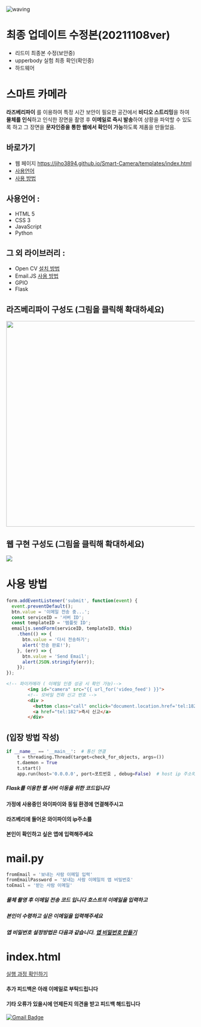 ![waving](https://capsule-render.vercel.app/api?type=waving&height=200&text=Smart-Camera&fontAlign=58&fontAlignY=30&color=gradient)

# 최종 업데이트 수정본(20211108ver)
- 리드미 최종본 수정(보안중)
- upperbody 실험 최종 확인(확인중)
- 하드웨어 

# 스마트 카메라
 
 **라즈베리파이** 를 이용하여 특정 시간 보안이 필요한 공간에서 **비디오 스트리밍**을 하여
 **물체를 인식**하고 인식한 장면을 촬영 후 **이메일로 즉시 발송**하여 상황을 파악할 수 있도록 하고
 그 장면을 **문자인증을 통한 웹에서 확인이 가능**하도록 제품을 만들었음.
 
 
## 바로가기
- 웹 페이지 https://jiho3894.github.io/Smart-Camera/templates/index.html
- [사용언어](#1)
- [사용 방법](#2)
 
## 사용언어 : <a id="1">
* HTML 5
* CSS 3
* JavaScript
* Python

## 그 외 라이브러리 :
* Open CV [설치 방법](http://www.pyimagesearch.com/2016/04/18/install-guide-raspberry-pi-3-raspbian-jessie-opencv-3/)
* Email.JS [사용 방법](https://www.emailjs.com/docs/tutorial/creating-contact-form/)
* GPIO
* Flask

## 라즈베리파이 구성도 (그림을 클릭해 확대하세요)
<img src="https://user-images.githubusercontent.com/79081800/140742387-33c63733-76a9-4876-9afc-a4bcf8eac7d6.png" width="900" height="550">

## 웹 구현 구성도 (그림을 클릭해 확대하세요)
<img src="https://user-images.githubusercontent.com/79081800/114302764-6f564a80-9b05-11eb-9055-6682a97cf69d.jpg">

# 사용 방법 <a id="2">

```javaScript
form.addEventListener('submit', function(event) {
  event.preventDefault();
  btn.value = '이메일 전송 중...';
  const serviceID = '서버 ID';
  const templateID = '템플릿 ID';
  emailjs.sendForm(serviceID, templateID, this)
    .then(() => {
      btn.value = '다시 전송하기';
      alert('전송 완료!');
    }, (err) => {
      btn.value = 'Send Email';
      alert(JSON.stringify(err));
    });
});
```

```html
<!-- 파이카메라 ( 이메일 인증 성공 시 확인 가능)-->
        <img id="camera" src="{{ url_for('video_feed') }}">
        <!-- 모바일 전화 신고 번호 -->
        <div >
          <button class="call" onclick="document.location.href='tel:182'"> 
          <a href="tel:182">즉시 신고</a>
        </div>
```

## (입장 방법 작성)

```python
if __name__ == '__main__':  # 통신 연결
    t = threading.Thread(target=check_for_objects, args=())
    t.daemon = True
    t.start()
    app.run(host='0.0.0.0', port=포트번호 , debug=False)  # host ip 주소와 포트번호 변경
```

##### Flask를 이용한 웹 서버 이동을 위한 코드입니다 
#### 가정에 사용중인 와이파이와 동일 환경에 연결해주시고
#### 라즈베리에 들어온 와이파이의 ip주소를
#### 본인이 확인하고 싶은 앱에 입력해주세요

# mail.py
```python
fromEmail = '보내는 사람 이메일 입력'
fromEmailPassword = '보내는 사람 이메일의 앱 비밀번호'
toEmail = '받는 사람 이메일'
```

##### 물체 촬영 후 이메일 전송 코드 입니다 호스트의 이메일을 입력하고
##### 본인이 수령하고 싶은 이메일을 입력해주세요
##### 앱 비밀번호 설정방법은 다음과 같습니다. [앱 비밀번호 만들기](https://support.google.com/accounts/answer/185833?hl=ko)

# index.html
[실행 과정 확인하기](https://github.com/jiho3894/Smart-Camera/files/7497202/start.pdf)

#### 추가 피드백은 아래 이메일로 부탁드립니다
#### 기타 오류가 있을시에 언제든지 의견을 받고 피드백 해드립니다
[![Gmail Badge](https://img.shields.io/badge/Gmail-d14836?style=flat-square&logo=Gmail&logoColor=white&link=mailto:snugyun01@gmail.com)](mailto:crsn1111@gmail.com)


